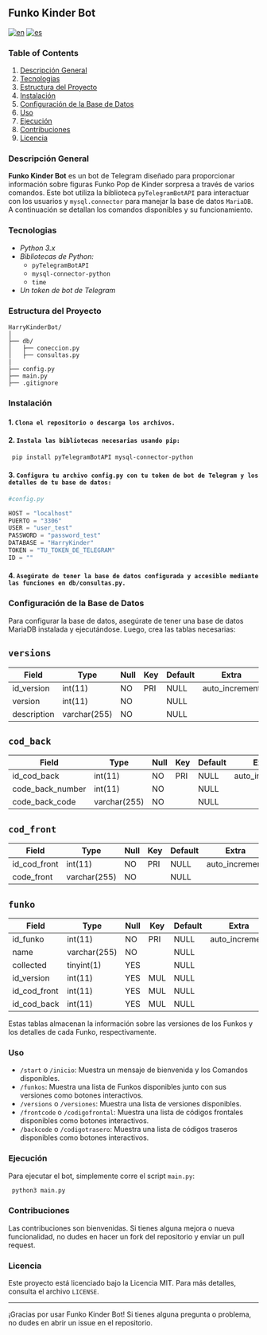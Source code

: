 ## Funko Kinder Bot
[![en](https://img.shields.io/badge/lang-en-yellow.svg)](https://github.com/AlexandraOliv14/FunkoKinderBot/blob/main/README.md)
[![es](https://img.shields.io/badge/lang-es-gre.svg)](https://github.com/AlexandraOliv14/FunkoKinderBot/blob/main/readme.es.md)

### Table of Contents

1. [Descripción General](#descripción-general)
2. [Tecnologias](#tecnologias)
3. [Estructura del Proyecto](#estructura-del-proyecto)
3. [Instalación](#instalación)
4. [Configuración de la Base de Datos](#configuración-de-la-base-de-datos)
5. [Uso](#uso)
6. [Ejecución](#ejecución)
7. [Contribuciones](#contribuciones)
8. [Licencia](#licencia)

### Descripción General
 
**Funko Kinder Bot**  es un bot de Telegram diseñado para proporcionar información sobre figuras Funko Pop de Kinder sorpresa a través de varios comandos. Este bot utiliza la biblioteca `pyTelegramBotAPI` para interactuar con los usuarios y `mysql.connector` para manejar la base de datos `MariaDB`. A continuación se detallan los comandos disponibles y su funcionamiento.

### Tecnologias

- *Python 3.x*
- *Bibliotecas de Python:*
    - `pyTelegramBotAPI`
    - `mysql-connector-python`
    - `time`
- *Un token de bot de Telegram*

### Estructura del Proyecto

```
HarryKinderBot/
│
├── db/
│   ├── coneccion.py
│   ├── consultas.py
|
├── config.py
├── main.py
├── .gitignore
```

### Instalación

#### 1. `Clona el repositorio o descarga los archivos.`

#### 2. `Instala las bibliotecas necesarias usando pip:`

```bash
 pip install pyTelegramBotAPI mysql-connector-python
```

#### 3. `Configura tu archivo config.py con tu token de bot de Telegram y los detalles de tu base de datos:`

```python
#config.py

HOST = "localhost"
PUERTO = "3306"
USER = "user_test"
PASSWORD = "password_test"
DATABASE = "HarryKinder"
TOKEN = "TU_TOKEN_DE_TELEGRAM"
ID = ""
```


#### 4. `Asegúrate de tener la base de datos configurada y accesible mediante las funciones en db/consultas.py.`

### Configuración de la Base de Datos

Para configurar la base de datos, asegúrate de tener una base de datos MariaDB instalada y ejecutándose. Luego, crea las tablas necesarias:

## `versions`
| Field       | Type         | Null | Key | Default | Extra          |
| ---         | ---          |---   |---  |---      |---             |
| id_version  | int(11)      | NO   | PRI | NULL    | auto_increment |
| version     | int(11)      | NO   |     | NULL    |                |
| description | varchar(255) | NO   |     | NULL    |                |

## `cod_back`
| Field            | Type         | Null | Key | Default | Extra          |
| ---              | ---          |---   |---  |---      |---             |
| id_cod_back      | int(11)      | NO   | PRI | NULL    | auto_increment |
| code_back_number | int(11)      | NO   |     | NULL    |                |
| code_back_code   | varchar(255) | NO   |     | NULL    |                |

## `cod_front`
| Field        | Type         | Null | Key | Default | Extra          |
| ---          | ---          |---   |---  |---      |---             |
| id_cod_front | int(11)      | NO   | PRI | NULL    | auto_increment |
| code_front   | varchar(255) | NO   |     | NULL    |                |

## `funko`
| Field        | Type         | Null | Key | Default | Extra          |
| ---          | ---          |---   |---  |---      |---             |
| id_funko     | int(11)      | NO   | PRI | NULL    | auto_increment |
| name         | varchar(255) | NO   |     | NULL    |                |
| collected    | tinyint(1)   | YES  |     | NULL    |                |
| id_version   | int(11)      | YES  | MUL | NULL    |                |
| id_cod_front | int(11)      | YES  | MUL | NULL    |                |
| id_cod_back  | int(11)      | YES  | MUL | NULL    |                |


Estas tablas almacenan la información sobre las versiones de los Funkos y los detalles de cada Funko, respectivamente.


### Uso

- `/start` o `/inicio`: Muestra un mensaje de bienvenida y los Comandos disponibles.
- `/funkos`: Muestra una lista de Funkos disponibles junto con sus versiones como botones interactivos.
- `/versions` o `/versiones`: Muestra una lista de versiones disponibles.
- `/frontcode` o `/codigofrontal`: Muestra una lista de códigos frontales disponibles como botones interactivos.
- `/backcode` o `/codigotrasero`: Muestra una lista de códigos traseros disponibles como botones interactivos.

### Ejecución

Para ejecutar el bot, simplemente corre el script `main.py`:

```bash
 python3 main.py
```

### Contribuciones

Las contribuciones son bienvenidas. Si tienes alguna mejora o nueva funcionalidad, no dudes en hacer un fork del repositorio y enviar un pull request.

### Licencia

Este proyecto está licenciado bajo la Licencia MIT. Para más detalles, consulta el archivo `LICENSE`.

---
¡Gracias por usar Funko Kinder Bot! Si tienes alguna pregunta o problema, no dudes en abrir un issue en el repositorio.
